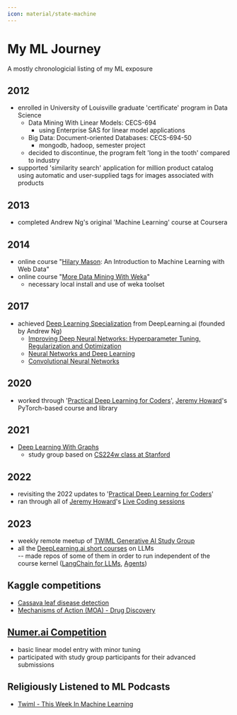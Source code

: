 ```yaml
---
icon: material/state-machine
---
```


# My ML Journey

A mostly chronologicial listing of my ML exposure

## 2012
- enrolled in University of Louisville graduate 'certificate' program in Data Science
    - Data Mining With Linear Models: CECS-694
        - using Enterprise SAS for linear model applications
    - Big Data: Document-oriented Databases: CECS-694-50
        - mongodb, hadoop, semester project
    - decided to discontinue, the program felt 'long in the tooth' compared to industry
- supported 'similarity search' application for million product catalog using automatic and user-supplied tags for images associated with products

## 2013
- completed Andrew Ng's original 'Machine Learning' course at Coursera

## 2014
- online course "[Hilary Mason](https://hilarymason.com/): An Introduction to Machine Learning with Web Data"
- online course "[More Data Mining With Weka](https://www.cs.waikato.ac.nz/ml/weka/mooc/moredataminingwithweka/)"
    - necessary local install and use of weka toolset

## 2017
- achieved [Deep Learning Specialization](https://www.deeplearning.ai/courses/deep-learning-specialization/) from DeepLearning.ai (founded by Andrew Ng)
    - [Improving Deep Neural Networks: Hyperparameter Tuning, Regularization and Optimization](https://www.coursera.org/account/accomplishments/verify/3VM9CBSRCXRS)
    - [Neural Networks and Deep Learning](https://www.coursera.org/account/accomplishments/verify/VVY46ZGFUGMB)
    - [Convolutional Neural Networks](https://www.coursera.org/account/accomplishments/verify/CFTHB9NGK3SL)

## 2020
- worked through '[Practical Deep Learning for Coders](https://course.fast.ai/)', [Jeremy Howard](https://en.wikipedia.org/wiki/Jeremy_Howard_(entrepreneur))'s PyTorch-based course and library

## 2021
- [Deep Learning With Graphs](https://twimlai.com/community/program/cs224w-machine-learning-with-graphs-2021-study-group/)
    - study group based on [CS224w class at Stanford](https://www.youtube.com/watch?v=JAB_plj2rbA)

## 2022
- revisiting the 2022 updates to '[Practical Deep Learning for Coders](https://course.fast.ai/)'
- ran through all of [Jeremy Howard](https://en.wikipedia.org/wiki/Jeremy_Howard_(entrepreneur))'s [Live Coding sessions](https://forums.fast.ai/t/live-coding-1/96649)

## 2023
- weekly remote meetup of [TWIML Generative AI Study Group](https://twimlai.com/community/)
- all the [DeepLearning.ai short courses](https://www.deeplearning.ai/short-courses/) on LLMs  
-- made repos of some of them in order to run independent of the course kernel ([LangChain for LLMs](https://github.com/davecampbell/langchain-jupyter-01), [Agents](https://github.com/davecampbell/langchain-sc07-agents))



## Kaggle competitions
 - [Cassava leaf disease detection](https://www.kaggle.com/c/cassava-leaf-disease-classification)
 - [Mechanisms of Action (MOA) - Drug Discovery](https://www.kaggle.com/c/lish-moa)

## [Numer.ai Competition](https://numer.ai/)
 - basic linear model entry with minor tuning
 - participated with study group participants for their advanced submissions

## Religiously Listened to ML Podcasts
 - [Twiml - This Week In Machine Learning](https://twimlai.com/shows/)